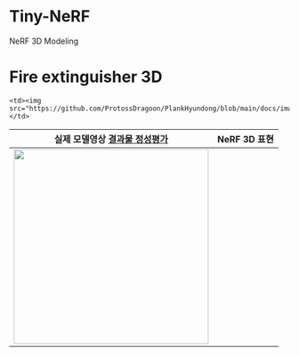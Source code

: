 # Tiny-NeRF
NeRF 3D Modeling

# Fire extinguisher 3D

<table>
<thead align="center">
  <tr>
    <th>실제 모델영상 <a href="https://github.com/youngbin03/Tiny-NeRF/assets/87307678/8948836d-6a08-4f57-a3f8-a8e6d2bd532d">결과물 정성평가</a> </th>
    <th>NeRF 3D 표현</th>
  </tr>
</thead>
<tbody align="center">
  <tr>
    <td><img width="350" src="https://github.com/ProtossDragoon/PlankHyundong/blob/main/docs/images/figure_final.jpg"></td></th>

    <td><img src="https://github.com/ProtossDragoon/PlankHyundong/blob/main/docs/images/hyundong360_removebg.gif"></td>
  </tr>
</tbody>
</table>
